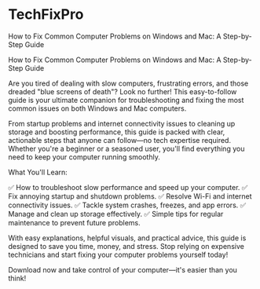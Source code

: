 # TechFixPro
How to Fix Common Computer Problems on Windows and Mac: A Step-by-Step Guide


How to Fix Common Computer Problems on Windows and Mac: A Step-by-Step Guide

Are you tired of dealing with slow computers, frustrating errors, and those dreaded "blue screens of death"? Look no further! This easy-to-follow guide is your ultimate companion for troubleshooting and fixing the most common issues on both Windows and Mac computers.

From startup problems and internet connectivity issues to cleaning up storage and boosting performance, this guide is packed with clear, actionable steps that anyone can follow—no tech expertise required. Whether you're a beginner or a seasoned user, you'll find everything you need to keep your computer running smoothly.

What You'll Learn:

✅ How to troubleshoot slow performance and speed up your computer. ✅ Fix annoying startup and shutdown problems. ✅ Resolve Wi-Fi and internet connectivity issues. ✅ Tackle system crashes, freezes, and app errors. ✅ Manage and clean up storage effectively. ✅ Simple tips for regular maintenance to prevent future problems.

With easy explanations, helpful visuals, and practical advice, this guide is designed to save you time, money, and stress. Stop relying on expensive technicians and start fixing your computer problems yourself today!

Download now and take control of your computer—it's easier than you think!
